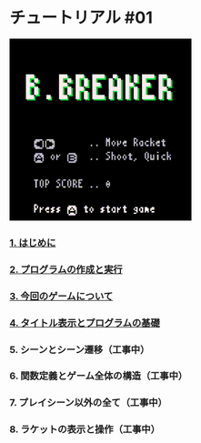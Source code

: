 # チュートリアル #01

![](imgs/tutorial_01/x8_bbreaker.gif)

### [1. はじめに](tutorial_01_01.md) 
    
### [2. プログラムの作成と実行](tutorial_01_02.md)
    
### [3. 今回のゲームについて](tutorial_01_03.md)
    
### [4. タイトル表示とプログラムの基礎](tutorial_01_04.md)

### 5. シーンとシーン遷移（工事中）

### 6. 関数定義とゲーム全体の構造（工事中）

### 7. プレイシーン以外の全て（工事中）

### 8. ラケットの表示と操作（工事中）
